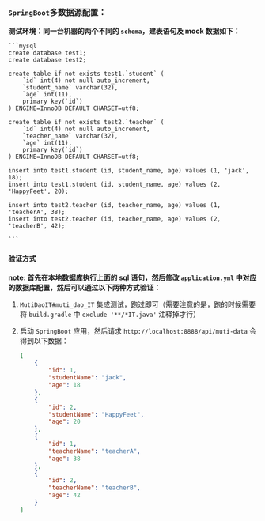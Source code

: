 ### `SpringBoot`多数据源配置：

**测试环境：同一台机器的两个不同的 `schema`，建表语句及 mock 数据如下：**

    ```mysql
    create database test1;
    create database test2;
    
    create table if not exists test1.`student` (
        `id` int(4) not null auto_increment,
        `student_name` varchar(32),
        `age` int(11),
        primary key(`id`)
    ) ENGINE=InnoDB DEFAULT CHARSET=utf8;
    
    create table if not exists test2.`teacher` (
        `id` int(4) not null auto_increment,
        `teacher_name` varchar(32),
        `age` int(11),
        primary key(`id`)
    ) ENGINE=InnoDB DEFAULT CHARSET=utf8;
    
    insert into test1.student (id, student_name, age) values (1, 'jack', 18);
    insert into test1.student (id, student_name, age) values (2, 'HappyFeet', 20);
    
    insert into test2.teacher (id, teacher_name, age) values (1, 'teacherA', 38);
    insert into test2.teacher (id, teacher_name, age) values (2, 'teacherB', 42);
    
    ```
    
#### 验证方式

**note: 首先在本地数据库执行上面的 sql 语句，然后修改 `application.yml` 中对应的数据库配置，然后可以通过以下两种方式验证：**

1. `MutiDaoIT#muti_dao_IT` 集成测试，跑过即可（需要注意的是，跑的时候需要将 `build.gradle` 中 `exclude '**/*IT.java'` 注释掉才行）

2. 启动 `SpringBoot` 应用，然后请求 `http://localhost:8888/api/muti-data` 会得到以下数据：

    ```json
    [
        {
            "id": 1,
            "studentName": "jack",
            "age": 18
        },
        {
            "id": 2,
            "studentName": "HappyFeet",
            "age": 20
        },
        {
            "id": 1,
            "teacherName": "teacherA",
            "age": 38
        },
        {
            "id": 2,
            "teacherName": "teacherB",
            "age": 42
        }
    ]
    ``` 